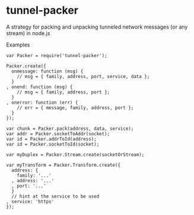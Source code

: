 # tunnel-packer

A strategy for packing and unpacking tunneled network messages (or any stream) in node.js

Examples

```
var Packer = require('tunnel-packer');

Packer.create({
  onmessage: function (msg) {
    // msg = { family, address, port, service, data };
  }
, onend: function (msg) {
    // msg = { family, address, port };
  }
, onerror: function (err) {
    // err = { message, family, address, port };
  }
});

var chunk = Packer.pack(address, data, service);
var addr = Packer.socketToAddr(socket);
var id = Packer.addrToId(address);
var id = Packer.socketToId(socket);

var myDuplex = Packer.Stream.create(socketOrStream);

var myTransform = Packer.Transform.create({
  address: {
    family: '...'
  , address: '...'
  , port: '...'
  }
  // hint at the service to be used
, service: 'https'
});
```
